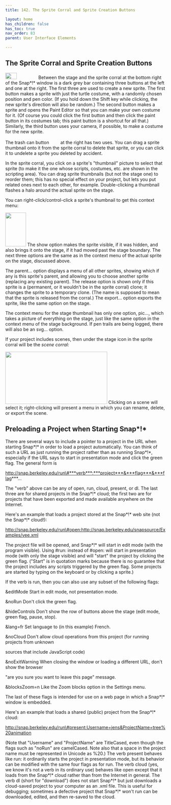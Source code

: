 ```yaml
---
title: 142. The Sprite Corral and Sprite Creation Buttons

layout: home
has_children: false
has_toc: true
nav_order: 83
parent: User Interface Elements

---
```


The Sprite Corral and Sprite Creation Buttons
---------------------------------------------

<img src="/snap-manual/assets/images/image1077.png" style="width:36px; height:20px">
<img src="/snap-manual/assets/images/image1118.png" style="width:28px; height:16px">
<img src="/snap-manual/assets/images/image1119.png" style="width:28px; height:16px">
Between the stage and the sprite corral
at the bottom right of the Snap*!* window is a dark grey bar containing
three buttons at the left and one at the right. The first three are used
to create a new sprite. The first button makes a sprite with just the
turtle costume, with a randomly chosen position and pen color. (If you
hold down the Shift key while clicking, the new sprite's direction will
also be random.) The second button makes a sprite and opens the Paint
Editor so that you can make your own costume for it. (Of course you
could click the first button and then click the paint button in its
costumes tab; this paint button is a shortcut for all that.) Similarly,
the third button uses your camera, if possible, to make a costume for
the new sprite.

The trash can button
<img src="/snap-manual/assets/images/image1120.png" style="width:28px; height:17px">
 at the right has two uses. You can drag a
sprite thumbnail onto it from the sprite corral to delete that sprite,
or you can click it to undelete a sprite you deleted by accident.

In the sprite corral, you click on a sprite's "thumbnail" picture to
select that sprite (to make it the one whose scripts, costumes, etc. are
shown in the scripting area). You can drag sprite thumbnails (but not
the stage one) to reorder them; this has no special effect on your
project, but lets you put related ones next to each other, for example.
Double-clicking a thumbnail flashes a halo around the actual sprite on
the stage.

You can right-click/control-click a sprite's thumbnail to get this
context menu:

<img src="/snap-manual/assets/images/image1121.png" style="width:65px; height:106px">
The show option makes the sprite visible,
if it was hidden, and also brings it onto the stage, if it had moved
past the stage boundary. The next three options are the same as in the
context menu of the actual sprite on the stage, discussed above.

The parent... option displays a menu of all other sprites, showing which
if any is this sprite's parent, and allowing you to choose another
sprite (replacing any existing parent). The release option is shown only
if this sprite is a (permanent, or it wouldn't be in the sprite corral)
clone; it changes the sprite to a temporary clone. (The name is supposed
to mean that the sprite is released from the corral.) The export...
option exports the sprite, like the same option on the stage.

The context menu for the stage thumbnail has only one option, pic...,
which takes a picture of everything on the stage, just like the same
option in the context menu of the stage background. If pen trails are
being logged, there will also be an svg... option.

If your project includes scenes, then under the stage icon in the sprite
corral will be the *scene corral:*

<img src="/snap-manual/assets/images/image1122.png" style="width:320px; height:164px">
Clicking on a scene will select it;
right-clicking will present a menu in which you can rename, delete, or
export the scene.

Preloading a Project when Starting Snap*!*
------------------------------------------

There are several ways to include a pointer to a project in the URL when
starting Snap*!* in order to load a project automatically. You can think
of such a URL as just running the project rather than as running
Snap*!*, especially if the URL says to start in presentation mode and
click the green flag. The general form is

http://snap.berkeley.edu/run\#***verb***:***project***&***flag***&***flag***...

The "verb" above can be any of open, run, cloud, present, or dl. The
last three are for shared projects in the Snap*!* cloud; the first two
are for projects that have been exported and made available anywhere on
the Internet.

Here's an example that loads a project stored at the Snap*!* web site
(not the Snap*!* cloud!):

http://snap.berkeley.edu/run\#open:http://snap.berkeley.edu/snapsource/Examples/vee.xml

The project file will be opened, and Snap*!* will start in edit mode
(with the program visible). Using \#run: instead of \#open: will start
in presentation mode (with only the stage visible) and will "start" the
project by clicking the green flag. ("Start" is in quotation marks
because there is no guarantee that the project includes any scripts
triggered by the green flag. Some projects are started by typing on the
keyboard or by clicking a sprite.)

If the verb is run, then you can also use any subset of the following
flags:

&editMode Start in edit mode, not presentation mode.

&noRun Don't click the green flag.

&hideControls Don't show the row of buttons above the stage (edit mode,
green flag, pause, stop).

&lang=fr Set language to (in this example) French.

&noCloud Don't allow cloud operations from this project (for running
projects from unknown

sources that include JavaScript code)

&noExitWarning When closing the window or loading a different URL, don't
show the browser

"are you sure you want to leave this page" message.

&blocksZoom=n Like the Zoom blocks option in the Settings menu.

The last of these flags is intended for use on a web page in which a
Snap*!* window is embedded.

Here's an example that loads a shared (public) project from the Snap*!*
cloud:

http://snap.berkeley.edu/run\#present:Username=jens&ProjectName=tree%20animation

(Note that "Username" and "ProjectName" are TitleCased, even though the
flags such as "noRun" are camelCased. Note also that a space in the
project name must be represented in Unicode as %20.) The verb present
behaves like run: it ordinarily starts the project in presentation mode,
but its behavior can be modified with the same four flags as for run.
The verb cloud (yes, we know it's not a verb in its ordinary use)
behaves like open except that it loads from the Snap*!* cloud rather
than from the Internet in general. The verb dl (short for "download")
does not start Snap*!* but just downloads a cloud-saved project to your
computer as an .xml file. This is useful for debugging; sometimes a
defective project that Snap*!* won't run can be downloaded, edited, and
then re-saved to the cloud.

